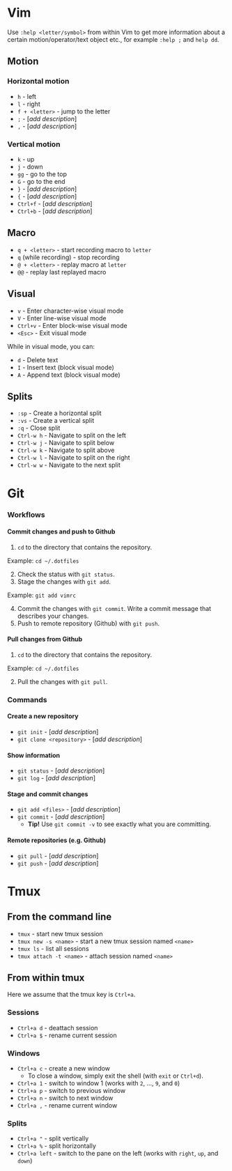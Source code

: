 Vim
===

Use `:help <letter/symbol>` from within Vim to get more information about a
certain motion/operator/text object etc., for example `:help ;` and `help dd`.


Motion
------

### Horizontal motion ###

* `h` - left
* `l` - right
* `f + <letter>` - jump to the letter
* `;` - [*add description*]
* `,` - [*add description*]


### Vertical motion ###

* `k` - up
* `j` - down 
* `gg` - go to the top
* `G` - go to the end
* `}` - [*add description*]
* `{` - [*add description*]
* `Ctrl+f` - [*add description*]
* `Ctrl+b` - [*add description*]


Macro
-----

* `q + <letter>` - start recording macro to `letter`
* `q` (while recording) - stop recording
* `@ + <letter>` - replay macro at `letter`
* `@@` - replay last replayed macro


Visual
------

* `v` - Enter character-wise visual mode
* `V` - Enter line-wise visual mode
* `Ctrl+v` - Enter block-wise visual mode
* `<Esc>` - Exit visual mode

While in visual mode, you can:
* `d` - Delete text
* `I` - Insert text (block visual mode)
* `A` - Append text (block visual mode)


Splits
------

* `:sp` - Create a horizontal split
* `:vs` - Create a vertical split
* `:q` - Close split
* `Ctrl-w h` - Navigate to split on the left
* `Ctrl-w j` - Navigate to split below
* `Ctrl-w k` - Navigate to split above
* `Ctrl-w l` - Navigate to split on the right
* `Ctrl-w w` - Navigate to the next split


Git
===

### Workflows ###

#### Commit changes and push to Github ####

1. `cd` to the directory that contains the repository.

  Example: `cd ~/.dotfiles`

2. Check the status with `git status`.
3. Stage the changes with `git add`.

  Example: `git add vimrc`

4. Commit the changes with `git commit`.
   Write a commit message that describes your changes.
5. Push to remote repository (Github) with `git push`.


#### Pull changes from Github ####

1. `cd` to the directory that contains the repository.

  Example: `cd ~/.dotfiles`

2. Pull the changes with `git pull`.


### Commands ###

#### Create a new repository ####

* `git init` - [*add description*]
* `git clone <repository>` - [*add description*]


#### Show information ####

* `git status` - [*add description*]
* `git log` - [*add description*]


#### Stage and commit changes ####

* `git add <files>` - [*add description*]
* `git commit` - [*add description*]
  * **Tip!** Use `git commit -v` to see exactly what you are committing.


#### Remote repositories (e.g. Github) ####

* `git pull` - [*add description*]
* `git push` - [*add description*]


Tmux
====

From the command line
---------------------

* `tmux` - start new tmux session
* `tmux new -s <name>` - start a new tmux session named `<name>`
* `tmux ls` - list all sessions
* `tmux attach -t <name>` - attach session named `<name>`


From within tmux
----------------

Here we assume that the tmux key is `Ctrl+a`.


### Sessions ###

* `Ctrl+a d` - deattach session
* `Ctrl+a $` - rename current session


### Windows ###

* `Ctrl+a c` - create a new window
  * To close a window, simply exit the shell (with `exit` or `Ctrl+d`).
* `Ctrl+a 1` - switch to window 1 (works with `2`, ..., `9`, and `0`)
* `Ctrl+a p` - switch to previous window
* `Ctrl+a n` - switch to next window
* `Ctrl+a ,` - rename current window


### Splits ###

* `Ctrl+a "` - split vertically
* `Ctrl+a %` - split horizontally
* `Ctrl+a left` - switch to the pane on the left 
(works with `right`, `up`, and `down`)
